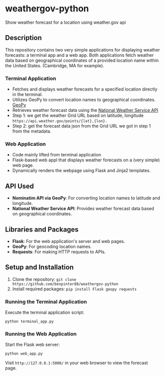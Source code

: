 # weathergov-python
Show weather forecast for a location using weather.gov api

## Description
This repository contains two very simple applications for displaying weather forecasts: a terminal app and a web app. Both applications fetch weather data based on geographical coordinates of a provided location name within the United States. (Cambridge, MA for example).

### Terminal Application
- Fetches and displays weather forecasts for a specified location directly in the terminal.
- Utilizes GeoPy to convert location names to geographical coordinates. [GeoPy](https://geopy.readthedocs.io/en/stable/#)
- Retrieves weather forecast data using the [National Weather Service API](https://weather-gov.github.io/api/general-faqs)
- Step 1: we get the weather Grid URL based on latitude, longitude `https://api.weather.gov/points/{lat},{lon}.`
- Step 2: get the forecast data json from the Grid URL we got in step 1 from the metadata.

### Web Application
- Code mainly lifted from terminal application
- Flask-based web appl that displays weather forecasts on a (very simple) web page.
- Dynamically renders the webpage using Flask and Jinja2 templates.


## API Used
- **Nominatim API via GeoPy**: For converting location names to latitude and longitude.
- **National Weather Service API**: Provides weather forecast data based on geographical coordinates.

## Libraries and Packages
- **Flask**: For the web application's server and web pages.
- **GeoPy**: For geocoding location names.
- **Requests**: For making HTTP requests to APIs.

## Setup and Installation
1. Clone the repository:
`git clone https://github.com/benpinter88/weathergov-python`
2. Install required packages:
`pip install Flask geopy requests`

### Running the Terminal Application
Execute the terminal application script:

`python terminal_app.py`

### Running the Web Application
Start the Flask web server:

`python web_app.py`

Visit `http://127.0.0.1:5000/` in your web browser to view the forecast page.
